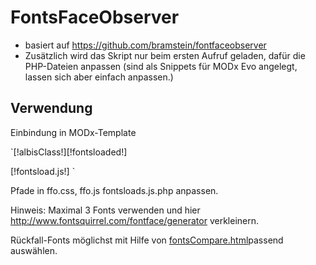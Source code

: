 # FontsFaceObserver

* basiert auf <https://github.com/bramstein/fontfaceobserver>
* Zusätzlich wird das Skript nur beim ersten Aufruf geladen, dafür die PHP-Dateien anpassen (sind als Snippets für MODx Evo angelegt, lassen sich aber einfach anpassen.)
    

## Verwendung

Einbindung in MODx-Template

`<!DOCTYPE html>[!albisClass!][!fontsloaded!]<html>
<head></head>
<body>
</body>
[!fontsload.js!]
</html>`

Pfade in ffo.css, ffo.js fontsloads.js.php anpassen.

Hinweis: Maximal 3 Fonts verwenden und hier <http://www.fontsquirrel.com/fontface/generator> verkleinern.

Rückfall-Fonts möglichst mit Hilfe von <a href="/JavaScript/FontFaceObserver/fontsCompare.html">fontsCompare.html</a>passend auswählen.